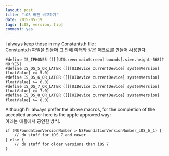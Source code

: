 ```yaml
---
layout: post
title: "iOS 버전 비교하기"
date: 2015-05-19
tags: [iOS, version, tip]
comment: yes
---
```


I always keep those in my Constants.h file:
<br>
Constants.h 파일을 만들어 그 안에 아래와 같은 매크로를 만들어 사용한다.

```objc
#define IS_IPHONE5 (([[UIScreen mainScreen] bounds].size.height-568)?NO:YES)
#define IS_OS_5_OR_LATER ([[[UIDevice currentDevice] systemVersion] floatValue] >= 5.0)
#define IS_OS_6_OR_LATER ([[[UIDevice currentDevice] systemVersion] floatValue] >= 6.0)
#define IS_OS_7_OR_LATER ([[[UIDevice currentDevice] systemVersion] floatValue] >= 7.0)
#define IS_OS_8_OR_LATER ([[[UIDevice currentDevice] systemVersion] floatValue] >= 8.0)
```

Although I'll always prefer the above macros, for the completion of the accepted answer here is the apple approved way:
<br>
아래는 애플에서 공인한 방식.

```objc
if (NSFoundationVersionNumber > NSFoundationVersionNumber_iOS_6_1) {
    // do stuff for iOS 7 and newer
} else {
    // do stuff for older versions than iOS 7
}
```
